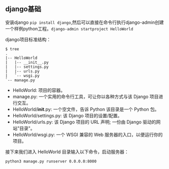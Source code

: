 ## django基础
安装django `pip install django`,然后可以直接在命令行执行django-admin创建一个样例python工程。`django-admin startproject HelloWorld`

django项目标准结构：

```
$ tree
.
|-- HelloWorld
|   |-- __init__.py
|   |-- settings.py
|   |-- urls.py
|   `-- wsgi.py
`-- manage.py
```


 - HelloWorld: 项目的容器。
 - manage.py: 一个实用的命令行工具，可让你以各种方式与该 Django 项目进行交互。
 - HelloWorld/__init__.py: 一个空文件，告诉 Python 该目录是一个 Python 包。
 - HelloWorld/settings.py: 该 Django 项目的设置/配置。
 - HelloWorld/urls.py: 该 Django 项目的 URL 声明; 一份由 Django 驱动的网站"目录"。
 - HelloWorld/wsgi.py: 一个 WSGI 兼容的 Web 服务器的入口，以便运行你的项目。

接下来我们进入 HelloWorld 目录输入以下命令，启动服务器：

```
python3 manage.py runserver 0.0.0.0:8000
```